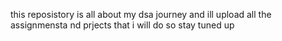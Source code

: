 this reposistory is all about my dsa journey and ill upload all the assignmensta nd prjects that i will do so stay tuned up
